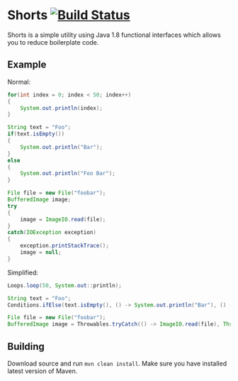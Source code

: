 # Shorts [![Build Status](https://travis-ci.org/pitcer/shorts.svg?branch=master)](https://travis-ci.org/pitcer/shorts)
Shorts is a simple utility using Java 1.8 functional interfaces which allows you to reduce boilerplate code.
## Example
Normal:
```java
for(int index = 0; index < 50; index++)
{
    System.out.println(index);
}
```
```java
String text = "Foo";
if(text.isEmpty())
{
    System.out.println("Bar");
}
else
{
    System.out.println("Foo Bar");
}
```
```java
File file = new File("foobar");
BufferedImage image;
try
{
    image = ImageIO.read(file);
}
catch(IOException exception)
{	
    exception.printStackTrace();
    image = null;
}
```
Simplified:
```java
Loops.loop(50, System.out::println);
```
```java
String text = "Foo";
Conditions.ifElse(text.isEmpty(), () -> System.out.println("Bar"), () -> System.out.println("Foo Bar"));
```
```java
File file = new File("foobar");
BufferedImage image = Throwables.tryCatch(() -> ImageIO.read(file), Throwable::printStackTrace).orElse(null);
```
## Building
Download source and run `mvn clean install`. Make sure you have installed latest version of Maven.
